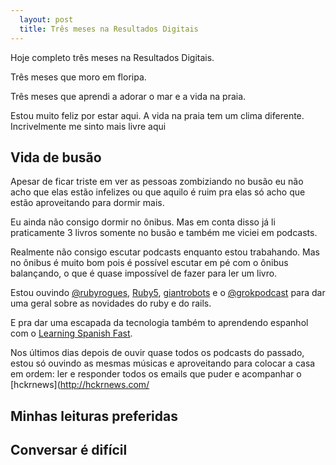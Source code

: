 ```yaml
---
  layout: post
  title: Três meses na Resultados Digitais
---
```


Hoje completo três meses na Resultados Digitais.

Três meses que moro em floripa.

Três meses que aprendi a adorar o mar e a vida na praia.

Estou muito feliz por estar aqui. A vida na praia tem um clima diferente. Incrivelmente me sinto mais livre aqui


## Vida de busão

Apesar de ficar triste em ver as pessoas zombiziando no busão eu não acho que elas estão infelizes ou que aquilo é ruim pra elas só acho que estão aproveitando para dormir mais.

Eu ainda não consigo dormir no ônibus. Mas em conta disso já li praticamente 3 livros somente no busão e também me viciei em podcasts.

Realmente não consigo escutar podcasts enquanto estou trabahando. Mas no ônibus é muito bom pois é possível escutar em pé com o ônibus balançando, o que é quase impossível de fazer para ler um livro.

Estou ouvindo [@rubyrogues](https://twitter.com/rubyrogues), [Ruby5](http://5by5.tv/rubyonrails), [giantrobots](http://giantrobots.fm/) e o [@grokpodcast](https://twitter.com/grokpodcast) para dar uma geral sobre as novidades do ruby e do rails.

E pra dar uma escapada da tecnologia também to aprendendo espanhol com o [Learning Spanish Fast](https://itunes.apple.com/us/podcast/master-spanish-now!-learning/).

Nos últimos dias depois de ouvir quase todos os podcasts do passado, estou só ouvindo as mesmas músicas e aproveitando para colocar a casa em ordem:  ler e responder todos os emails que puder e acompanhar o [hckrnews](http://hckrnews.com/

## Minhas leituras preferidas

## Conversar é difícil


